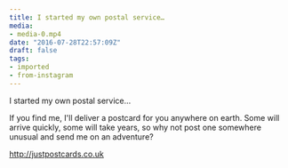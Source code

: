 ```yaml
---
title: I started my own postal service…
media:
- media-0.mp4
date: "2016-07-28T22:57:09Z"
draft: false
tags:
- imported
- from-instagram
---
```

I started my own postal service…



If you find me, I'll deliver a postcard for you anywhere on earth. Some will arrive quickly, some will take years, so why not post one somewhere unusual and send me on an adventure?



http://justpostcards.co.uk
